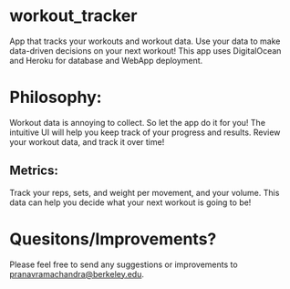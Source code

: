 # workout_tracker
App that tracks your workouts and workout data. Use your data to make data-driven decisions on your next workout! This app uses DigitalOcean and Heroku for database and WebApp deployment.

# Philosophy:
Workout data is annoying to collect. So let the app do it for you! The intuitive UI will help you keep track of your progress and results. Review your workout data, and track it over time!

## Metrics:
Track your reps, sets, and weight per movement, and your volume. This data can help you decide what your next workout is going to be!

# Quesitons/Improvements?
Please feel free to send any suggestions or improvements to pranavramachandra@berkeley.edu.

